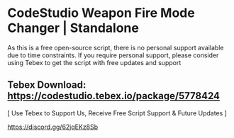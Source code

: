 # CodeStudio Weapon Fire Mode Changer | Standalone

As this is a free open-source script, there is no personal support available due to time constraints. If you require personal support, please consider using Tebex to get the script with free updates and support


## Tebex Download: https://codestudio.tebex.io/package/5778424
[ Use Tebex to Support Us, Receive Free Script Support & Future Updates ]

https://discord.gg/62jqEKz8Sb

